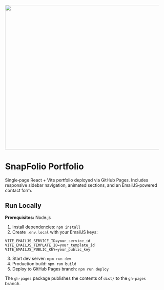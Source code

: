 <div align="center">
<img width="1200" height="475" alt="GHBanner" src="https://github.com/user-attachments/assets/0aa67016-6eaf-458a-adb2-6e31a0763ed6" />
</div>

# SnapFolio Portfolio

Single‑page React + Vite portfolio deployed via GitHub Pages. Includes responsive sidebar navigation, animated sections, and an EmailJS‑powered contact form.

## Run Locally

**Prerequisites:**  Node.js


1. Install dependencies:
   `npm install`
2. Create `.env.local` with your EmailJS keys:
```
VITE_EMAILJS_SERVICE_ID=your_service_id
VITE_EMAILJS_TEMPLATE_ID=your_template_id
VITE_EMAILJS_PUBLIC_KEY=your_public_key
```
3. Start dev server:
   `npm run dev`
4. Production build:
   `npm run build`
5. Deploy to GitHub Pages branch:
   `npm run deploy`

The `gh-pages` package publishes the contents of `dist/` to the `gh-pages` branch.
